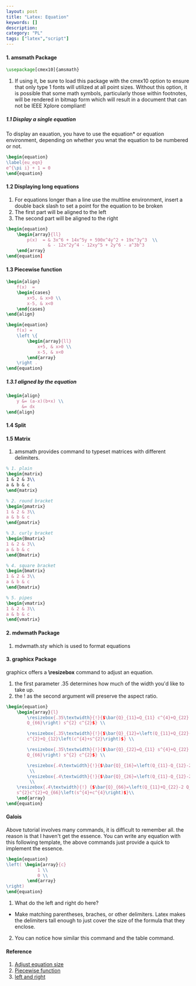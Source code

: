 ```yaml
---
layout: post
title: "Latex: Equation"
keywords: []
description: 
category: "PL"
tags: ["latex","script"]
---
```


#### 1. amsmath Package 

```latex
\usepackage[cmex10]{amsmath}
```
1. If using it, be sure to load this package with the cmex10 option to ensure that only type 1 fonts
   will utilized at all point sizes. Without this option, it is possible that some math symbols,
   particularly those within footnotes, will be rendered in bitmap form which will result in a
   document that can not be IEEE Xplore compliant!

##### 1.1 Display a single equation
To display an eauation, you have to use the equation\* or equation environment,
depending on whether you wnat the equation to be numbered or not.

```latex
\begin{equation}
\label{eu_eqn}
e^{\pi i} + 1 = 0
\end{equation}
```

#### 1.2 Displaying long equations
1. For equations longer than a line use the multline environment, insert a
   double back slash to set a point for the equation to be broken
2. The first part will be aligned to the left
3. The second part will be aligned to the right

```latex
\begin{equation}
	\begin{array}{ll}
		p(x)  = & 3x^6 + 14x^5y + 590x^4y^2 + 19x^3y^3  \\
			    & - 12x^2y^4 - 12xy^5 + 2y^6 - a^3b^3
	\end{array}
\end{equation]
```

#### 1.3 Piecewise function

```latex
\begin{align}
	f(x)  = 
	\begin{cases}
		x+5, & x>0 \\
		x-5, & x<0
	\end{cases}
\end{align}

\begin{equation}
	f(x) = 
	\left \{ 
		\begin{array}{ll}
			x+5, & x>0 \\
			x-5, & x<0
		\end{array}
	\right .
\end{equation}
```
##### 1.3.1 aligned by the equation

```latex
\begin{align}
	y &= (a-x)(b+x) \\
	  &= dx 
\end{align}
```

#### 1.4 Split
#### 1.5 Matrix
1. amsmath provides command to typeset matrices with different delimiters.

```latex
% 1. plain
\begin{matrix}
1 & 2 & 3\\
a & b & c
\end{matrix}

% 2. round bracket
\begin{pmatrix}
1 & 2 & 3\\
a & b & c
\end{pmatrix}

% 3. curly bracket
\begin{Bmatrix}
1 & 2 & 3\\
a & b & c
\end{Bmatrix}

% 4. square bracket
\begin{bmatrix}
1 & 2 & 3\\
a & b & c
\end{bmatrix}

% 5. pipes
\begin{vmatrix}
1 & 2 & 3\\
a & b & c
\end{vmatrix}
```

#### 2. mdwmath Package 
1.  mdwmath.sty which is used to format equations


#### 3. graphicx Package
graphicx offers a **\resizebox** command to adjust an equation.
1. the first parameter .35 determines how much of the width you'd like to take up.
2. the ! as the second argument will preserve the aspect ratio.

```latex
\begin{equation}
	\begin{array}{l}
		\resizebox{.35\textwidth}{!}{$\bar{Q}_{11}=Q_{11} c^{4}+Q_{22} s^{4}+2\left(Q_{12}+2
		Q_{66}\right) s^{2} c^{2}$} \\

		\resizebox{.35\textwidth}{!}{$\bar{Q}_{12}=\left(Q_{11}+Q_{22}-4 Q_{66}\right) s^{2}
		c^{2}+Q_{12}\left(c^{4}+s^{2}\right)$} \\

		\resizebox{.35\textwidth}{!}{$\bar{Q}_{22}=Q_{11} s^{4}+Q_{22} c^{4}+2\left(Q_{12}+2
		Q_{66}\right) s^{2} c^{2}$} \\

		\resizebox{.4\textwidth}{!}{$\bar{Q}_{16}=\left(Q_{11}-Q_{12}-2 Q_{66}\right) c^{3} s-\left(Q_{22}-Q_{12}-2Q_{66}\right) s^{3} c$}
		 \\ 
		\resizebox{.4\textwidth}{!}{$\bar{Q}_{26}=\left(Q_{11}-Q_{12}-2 Q_{66}\right) c s^{3}-\left(Q_{22}-Q_{12}-2 Q_{66}\right)c^{3} s$}
		 \\ 
	\resizebox{.4\textwidth}{!}	{$\bar{Q}_{66}=\left(Q_{11}+Q_{22}-2 Q_{12}-2 Q_{66}\right)
	s^{2}c^{2}+Q_{66}\left(s^{4}+c^{4}\right)$}\\
	\end{array}
\end{equation}
```

#### Galois
Above tutorial involves many commands, it is difficult to remember all. the
reason is that I haven't get the essence.  You can write any equation with this
following template, the above commands just provide a quick to implement the
essence.

```latex
\begin{equation}
\left( \begin{array}{c}
			1 \\
			0 \\
		\end{array}
\right)
\end{equation}
```

1. What do the left and right do here?
- Make matching parentheses, braches, or other delimiters. Latex makes the
delimiters tall enough to just cover the size of the formula that they enclose.

2. You can notice how similar this command and the table command.


#### Reference
1. [Adjust equation size](https://tex.stackexchange.com/questions/35554/how-can-i-auto-adjust-a-equation-to-appear-in-the-entire-page-scale-to-equatio)
2. [Piecewise function](https://tex.stackexchange.com/questions/246321/how-do-i-align-piecewise-functions/246323)
3. [left and right](https://latexref.xyz/_005cleft-_0026-_005cright.html)

